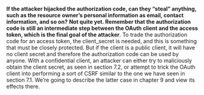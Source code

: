 **If the attacker hijacked the authorization code, can they “steal” anything, such as the resource owner’s personal information as email, contact information, and so on?** **Not quite yet. Remember that the authorization code is still an intermediate step between the OAuth client and the access token, which is the final goal of the attacker**. To trade the authorization code for an access token, the client_secret is needed, and this is something that must be closely protected. But if the client is a public client, it will have no client secret and therefore the authorization code can be used by anyone. With a confidential client, an attacker can either try to maliciously obtain the client secret, as seen in section 7.2, or attempt to trick the OAuth client into performing a sort of CSRF similar to the one we have seen in section 7.1. We’re going to describe the latter case in chapter 9 and view its effects there.

